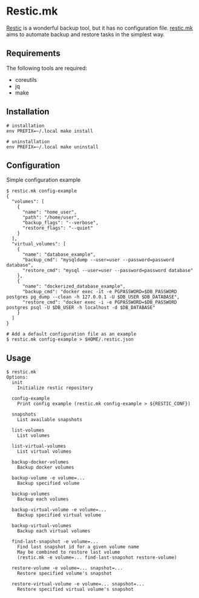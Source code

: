 # Restic.mk

[Restic](https://restic.net/) is a wonderful backup tool, but it has no
configuration file. [restic.mk](https://github.com/kmmndr/restic.mk) aims to
automate backup and restore tasks in the simplest way.

## Requirements

The following tools are required:
- coreutils
- jq
- make

## Installation

```
# installation
env PREFIX=~/.local make install

# uninstallation
env PREFIX=~/.local make uninstall
```

## Configuration

Simple configuration example

```
$ restic.mk config-example
{
  "volumes": [
    {
      "name": "home_user",
      "path": "/home/user",
      "backup_flags": "--verbose",
      "restore_flags": "--quiet"
    }
  ],
  "virtual_volumes": [
    {
      "name": "database_example",
      "backup_cmd": "mysqldump --user=user --password=password database",
      "restore_cmd": "mysql --user=user --password=password database"
    },
    {
      "name": "dockerized_database_example",
      "backup_cmd": "docker exec -it -e PGPASSWORD=$DB_PASSWORD postgres pg_dump --clean -h 127.0.0.1 -U $DB_USER $DB_DATABASE",
      "restore_cmd": "docker exec -i -e PGPASSWORD=$DB_PASSWORD postgres psql -U $DB_USER -h localhost -d $DB_DATABASE"
    }
  ]
}

# Add a default configuration file as an example
$ restic.mk config-example > $HOME/.restic.json
```

## Usage

```
$ restic.mk
Options:
  init
    Initialize restic repository

  config-example
    Print config example (restic.mk config-example > ${RESTIC_CONF})

  snapshots
    List available snapshots

  list-volumes
    List volumes

  list-virtual-volumes
    List virtual volumes

  backup-docker-volumes
    Backup docker volumes

  backup-volume -e volume=...
    Backup specified volume

  backup-volumes
    Backup each volumes

  backup-virtual-volume -e volume=...
    Backup specified virtual volume

  backup-virtual-volumes
    Backup each virtual volumes

  find-last-snapshot -e volume=...
    Find last snapshot id for a given volume name
    May be combined to restore last volume
    (restic.mk -e volume=... find-last-snapshot restore-volume)

  restore-volume -e volume=... snapshot=...
    Restore specified volume's snapshot

  restore-virtual-volume -e volume=... snapshot=...
    Restore specified virtual volume's snapshot
```
